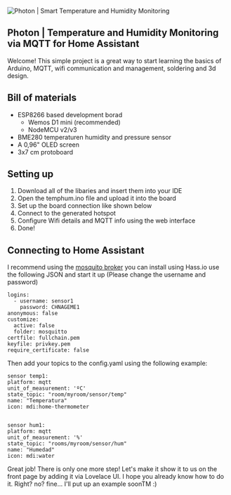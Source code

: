 ![Photon | Smart Temperature and Humidity Monitoring](https://i.imgur.com/gAgdMVL.png)

## Photon | Temperature and Humidity Monitoring via MQTT for Home Assistant

Welcome! This simple project is a great way to start learning the basics of Arduino, MQTT, wifi communication and management, soldering and 3d design. 

## Bill of materials

 - ESP8266 based development borad
	 - Wemos D1 mini (recommended)
	 - NodeMCU v2/v3
- BME280 temperaturen humidity and pressure sensor
- A 0,96" OLED screen
- 3x7 cm protoboard

## Setting up

 1. Download all of the libaries and insert them into your IDE
 2. Open the temphum.ino file and upload it into the board
 3.  Set up the board connection like shown below
 4.  Connect to the generated hotspot
 5. Configure Wifi details and MQTT info using the web interface
 6. Done!

## Connecting to Home Assistant 
I recommend using the [mosquito broker](https://github.com/home-assistant/hassio-addons/tree/master/mosquitto) you can install using Hass.io use the following JSON and start it up (Please change the username and password)

```
logins:
  - username: sensor1
    password: CHNAGEME1
anonymous: false
customize:
  active: false
  folder: mosquitto
certfile: fullchain.pem
keyfile: privkey.pem
require_certificate: false
```

Then add your topics to the config.yaml using the following example:

 ```
 sensor temp1:
platform: mqtt
unit_of_measurement: 'ºC'
state_topic: "room/myroom/sensor/temp"
name: "Temperatura"
icon: mdi:home-thermometer


sensor hum1:
platform: mqtt
unit_of_measurement: '%'
state_topic: "rooms/myroom/sensor/hum"
name: "Humedad"
icon: mdi:water
```

Great job! There is only one more step! Let's make it show it to us on the front page by adding it via Lovelace UI. I hope you already know how to do it. Right? no? fine... I'll put up an example soonTM :)
